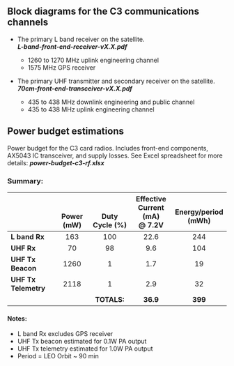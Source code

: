 ## Block diagrams for the C3 communications channels

- The primary L band receiver on the satellite.<br>___L-band-front-end-receiver-vX.X.pdf___
  - 1260 to 1270 MHz uplink engineering channel
  - 1575 MHz GPS receiver

- The primary UHF transmitter and secondary receiver on the satellite.<br>___70cm-front-end-transceiver-vX.X.pdf___
  - 435 to 438 MHz downlink engineering and public channel
  - 435 to 438 MHz uplink engineering channel

## Power budget estimations

Power budget for the C3 card radios. Includes front-end components, AX5043 IC transceiver, and supply losses.  See Excel spreadsheet for more details: ___power-budget-c3-rf.xlsx___

### Summary:
|                                   | <br><br>Power (mW) |  <br><br>Duty Cycle (%)  | Effective<br>Current (mA)<br>@ 7.2V | <br>Energy/period<br>(mWh) |
|-----------------------------------|:------------------:|:------------------------:|:-----------------------------------:|:--------------------------:|
| <strong>L band Rx</strong>        |         163        |            100           |                 22.6                |             244            |
| <strong>UHF Rx</strong>           |         70         |            98            |                 9.6                 |             104            |
| <strong>UHF Tx Beacon</strong>    |        1260        |             1            |                 1.7                 |             19             |
| <strong>UHF Tx Telemetry</strong> |        2118        |             1            |                 2.9                 |             32             |
|                                   |                    | <strong>TOTALS:</strong> |        <strong>36.9</strong>        |    <strong>399</strong>    |

#### Notes:
- L band Rx excludes GPS receiver
- UHF Tx beacon estimated for 0.1W PA output
- UHF Tx telemetry estimated for 1.0W PA output
- Period = LEO Orbit ~ 90 min
